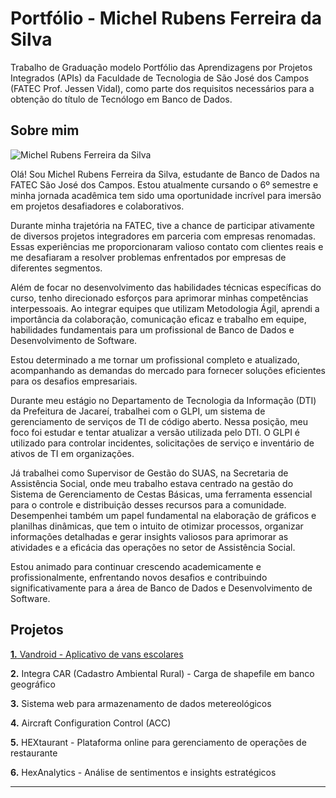 # Portfólio - Michel Rubens Ferreira da Silva

Trabalho de Graduação modelo Portfólio das Aprendizagens por Projetos Integrados (APIs) da Faculdade de Tecnologia de São José dos Campos (FATEC Prof. Jessen Vidal), como parte dos requisitos necessários para a obtenção do título de Tecnólogo em Banco de Dados.

## Sobre mim

![Michel Rubens Ferreira da Silva](https://avatars.githubusercontent.com/u/61568495?v=4)

Olá! Sou Michel Rubens Ferreira da Silva, estudante de Banco de Dados na FATEC São José dos Campos. Estou atualmente cursando o 6º semestre e minha jornada acadêmica tem sido uma oportunidade incrível para imersão em projetos desafiadores e colaborativos.

Durante minha trajetória na FATEC, tive a chance de participar ativamente de diversos projetos integradores em parceria com empresas renomadas. Essas experiências me proporcionaram valioso contato com clientes reais e me desafiaram a resolver problemas enfrentados por empresas de diferentes segmentos.

Além de focar no desenvolvimento das habilidades técnicas específicas do curso, tenho direcionado esforços para aprimorar minhas competências interpessoais. Ao integrar equipes que utilizam Metodologia Ágil, aprendi a importância da colaboração, comunicação eficaz e trabalho em equipe, habilidades fundamentais para um profissional de Banco de Dados e Desenvolvimento de Software.

Estou determinado a me tornar um profissional completo e atualizado, acompanhando as demandas do mercado para fornecer soluções eficientes para os desafios empresariais.

Durante meu estágio no Departamento de Tecnologia da Informação (DTI) da Prefeitura de Jacareí, trabalhei com o GLPI, um sistema de gerenciamento de serviços de TI de código aberto. Nessa posição, meu foco foi estudar e tentar atualizar a versão utilizada pelo DTI. O GLPI é utilizado para controlar incidentes, solicitações de serviço e inventário de ativos de TI em organizações.

Já trabalhei como Supervisor de Gestão do SUAS, na Secretaria de Assistência Social, onde meu trabalho estava centrado na gestão do Sistema de Gerenciamento de Cestas Básicas, uma ferramenta essencial para o controle e distribuição desses recursos para a comunidade. Desempenhei também um papel fundamental na elaboração de gráficos e planilhas dinâmicas, que tem o intuito de otimizar processos, organizar informações detalhadas e gerar insights valiosos para aprimorar as atividades e a eficácia das operações no setor de Assistência Social.

Estou animado para continuar crescendo academicamente e profissionalmente, enfrentando novos desafios e contribuindo significativamente para a área de Banco de Dados e Desenvolvimento de Software.

## Projetos

[**1.** Vandroid - Aplicativo de vans escolares](./assets/API1.md)

**2.** Integra CAR (Cadastro Ambiental Rural) - Carga de shapefile em banco geográfico

**3.** Sistema web para armazenamento de dados metereológicos

**4.** Aircraft Configuration Control (ACC)

**5.** HEXtaurant - Plataforma online para gerenciamento de operações de restaurante

**6.** HexAnalytics - Análise de sentimentos e insights estratégicos

---

